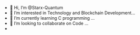 - 👋 Hi, I’m @Starx-Quantum
- 👀 I’m interested in Technology and Blockchain Development...
- 🌱 I’m currently learning C programming ...
- 💞️ I’m looking to collaborate on Code ...
-

<!---
Starx-Quantum/Starx-Quantum is a ✨ special ✨ repository because its `README.md` (this file) appears on your GitHub profile.
You can click the Preview link to take a look at your changes.
--->
